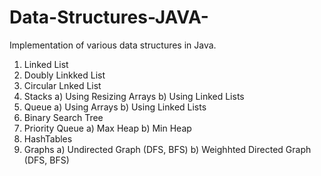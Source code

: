 # Data-Structures-JAVA-
Implementation of various data structures in Java.

  1. Linked List
  2. Doubly Linkked List
  3. Circular Lnked List
  4. Stacks
       a) Using Resizing Arrays
       b) Using Linked Lists
  5. Queue
       a) Using Arrays
       b) Using Linked Lists
  6. Binary Search Tree
  7. Priority Queue
       a) Max Heap
       b) Min Heap
  8. HashTables
  9. Graphs 
       a) Undirected Graph (DFS, BFS)
       b) Weighhted Directed Graph (DFS, BFS)  
